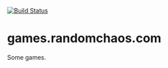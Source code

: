 [![Build Status](https://travis-ci.org/sreynen/games.randomchaos.com.svg?branch=main)](https://travis-ci.org/sreynen/games.randomchaos.com)

# games.randomchaos.com

Some games.
